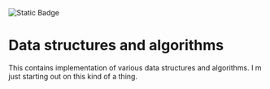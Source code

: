 
<img alt="Static Badge" src="https://img.shields.io/badge/CR-FirstProject-blue">

# Data structures and algorithms
This contains implementation of various data structures and algorithms.
I m just starting out on this kind of a thing.
